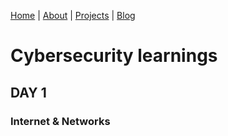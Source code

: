 [Home](index.md) | [About](about.md) | [Projects](projects.md) | [Blog](blog.md)

# Cybersecurity learnings

## DAY 1
### Internet & Networks

